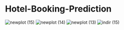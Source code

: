 # Hotel-Booking-Prediction
![newplot (15)](https://user-images.githubusercontent.com/97463861/212175096-d299e2f4-e7af-4f5c-a798-b1d727213c82.png)
![newplot (14)](https://user-images.githubusercontent.com/97463861/212175127-36ff52f7-ba2b-47b7-9ccf-e4c66621050a.png)
![newplot (13)](https://user-images.githubusercontent.com/97463861/212175132-f9ebf803-666b-4470-b150-f5793c350449.png)
![indir (15)](https://user-images.githubusercontent.com/97463861/212175140-8f73e8fe-6b18-4b40-8e9e-c80c925b7624.png)
